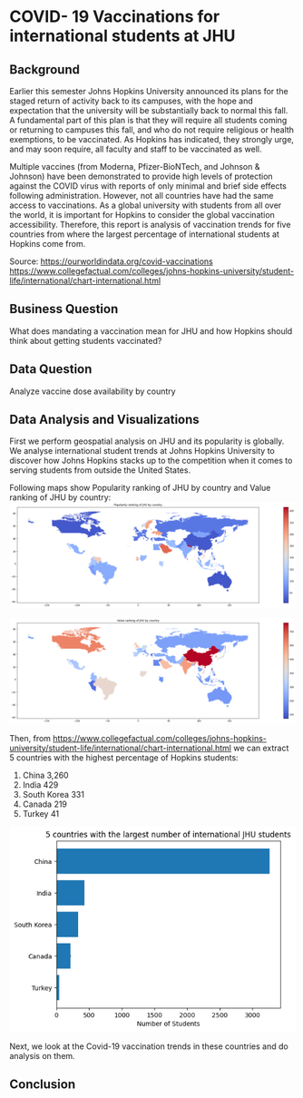 # COVID- 19 Vaccinations for international students at JHU

## Background

Earlier this semester Johns Hopkins University announced its plans for the staged return of activity back to its campuses, with the hope and expectation that the university will be substantially back to normal this fall.  A fundamental part of this plan is that they will require all students coming or returning to campuses this fall, and who do not require religious or health exemptions, to be vaccinated. As Hopkins has indicated, they strongly urge, and may soon require, all faculty and staff to be vaccinated as well.

Multiple vaccines (from Moderna, Pfizer-BioNTech, and Johnson & Johnson) have been demonstrated to provide high levels of protection against the COVID virus with reports of only minimal and brief side effects following administration. However, not all countries have had the same access to vaccinations. As a global university with students from all over the world, it is important for Hopkins to consider the global vaccination accessibility. Therefore, this report is analysis of vaccination trends for five countries from where the largest percentage of international students at Hopkins come from. 

Source: https://ourworldindata.org/covid-vaccinations
        https://www.collegefactual.com/colleges/johns-hopkins-university/student-life/international/chart-international.html


## Business Question

What does mandating a vaccination mean for JHU and how Hopkins should think about getting students vaccinated?

## Data Question 

Analyze vaccine dose availability by country  


## Data Analysis and Visualizations

First we perform geospatial analysis on JHU and its popularity is globally. We analyse international student trends at Johns Hopkins University to discover how Johns Hopkins stacks up to the competition when it comes to serving students from outside the United States.

Following maps show Popularity ranking of JHU by country and Value ranking of JHU by country: 
![](https://github.com/DurdonaG/covidvaccination_for_jhustudents/blob/main/Images/PopularityRankingJHU.png) 

![](https://github.com/DurdonaG/covidvaccination_for_jhustudents/blob/main/Images/ValueRanking.png)

Then, from https://www.collegefactual.com/colleges/johns-hopkins-university/student-life/international/chart-international.html we can extract 5 countries with the highest percentage of Hopkins students:
1. China 3,260
2. India 429
3. South Korea 331
4. Canada 219 
5. Turkey 41 


![](https://github.com/DurdonaG/covidvaccination_for_jhustudents/blob/main/Images/international%20student%20countries.png)


Next, we look at the Covid-19 vaccination trends in these countries and do analysis on them. 



## Conclusion 
